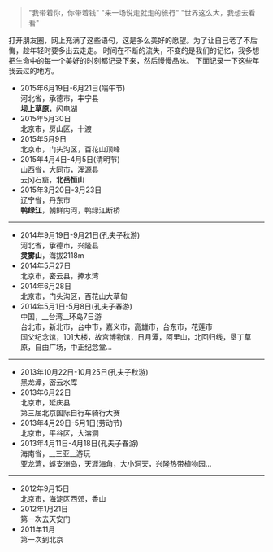 >"我带着你，你带着钱"
>"来一场说走就走的旅行"
>"世界这么大，我想去看看"

打开朋友圈，网上充满了这些语句，这是多么美好的愿望。为了让自己老了不后悔，趁年轻时要多出去走走。
时间在不断的流失，不变的是我们的记忆，我多想把生命中的每一个美好的时刻都记录下来，然后慢慢品味。
下面记录一下这些年我去过的地方。

- 2015年6月19日-6月21日(端午节)   
河北省，承德市，丰宁县   
__坝上草原__，闪电湖   
- 2015年5月30日    
北京市，房山区，十渡        
- 2015年5月9日    
北京市，门头沟区，百花山顶峰    
- 2015年4月4日-4月5日(清明节)    
山西省，大同市，浑源县    
云冈石窟，__北岳恒山__    
- 2015年3月20日-3月23日    
辽宁省，丹东市    
__鸭绿江__，朝鲜内河，鸭绿江断桥      
-------
- 2014年9月19日-9月21日(孔夫子秋游)    
河北省，承德市，兴隆县    
__灵雾山__，海拔2118m    
- 2014年5月27日    
北京市，密云县，捧水湾    
- 2014年6月28日    
北京市，门头沟区，百花山大草甸    
- 2014年5月1日-5月8日(孔夫子春游)    
中国，__台湾__环岛7日游    
台北市，新北市，台中市，嘉义市，高雄市，台东市，花莲市    
国父纪念馆，101大楼，故宫博物馆，日月潭，阿里山，北回归线，垦丁草原，自由广场，中正纪念堂...    
--------
- 2013年10月22日-10月25日(孔夫子秋游)    
黑龙潭，密云水库    
- 2013年6月22日    
北京市，延庆县    
第三届北京国际自行车骑行大赛    
- 2013年4月29日-5月1日(劳动节)    
北京市，平谷区，大溶洞
- 2013年4月11日-4月18日(孔夫子春游)    
海南省，__三亚__游玩    
亚龙湾，蜈支洲岛，天涯海角，大小洞天，兴隆热带植物园...  
--------  
- 2012年9月15日    
北京市，海淀区西郊，香山    
- 2012年1月21日    
第一次去天安门
- 2011年11月    
第一次到北京
